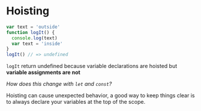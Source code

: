 # Hoisting

```js
var text = 'outside'
function logIt() {
  console.log(text)
  var text = 'inside'
}
logIt() // => undefined
```
`logIt` return undefined because variable declarations are hoisted but **variable assignments are not**

*How does this change with `let` and `const`?*

Hoisting can cause unexpected behavior, a good way to keep things clear is to always declare your variables at the top of the scope.
